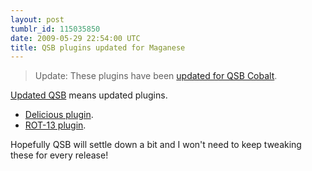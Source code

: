 ```yaml
---
layout: post
tumblr_id: 115035850
date: 2009-05-29 22:54:00 UTC
title: QSB plugins updated for Maganese
---
```


> Update: These plugins have been [updated for QSB Cobalt](/2010/03/28/qsb-delicious-plugin-updated-for-cobalt.html).


[Updated
QSB](https://code.google.com/p/qsb-mac/downloads/detail?name=GoogleQuickSearchBox-2.0.0.1362.Release.dmg&can=2&q=)
means updated plugins.

* [Delicious plugin](https://assets.nparry.com/software/google-quicksearchbox-plugins/delicious/Google-QSB-Delicious-v0.4.zip).
* [ROT-13 plugin](https://assets.nparry.com/software/google-quicksearchbox-plugins/rot13/Google-QSB-Rot13-v0.4.zip).

Hopefully QSB will settle down a bit and I won't need to keep tweaking
these for every release!

